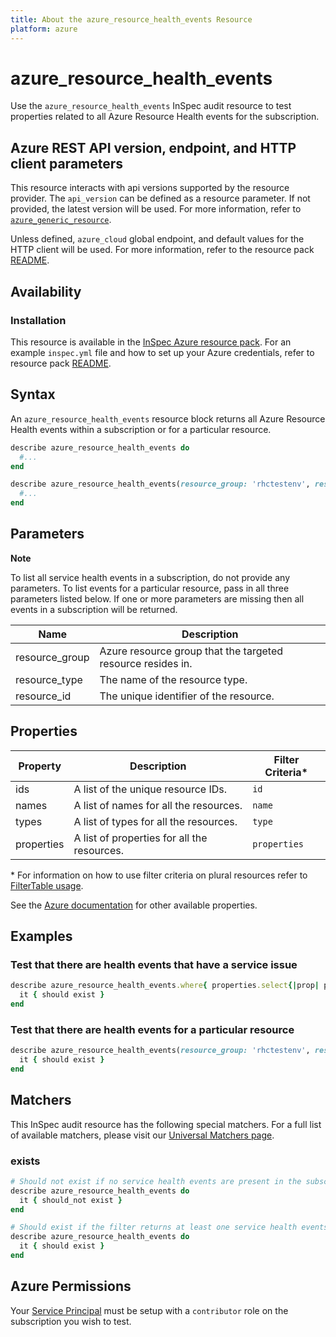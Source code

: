 ```yaml
---
title: About the azure_resource_health_events Resource
platform: azure
---
```


# azure_resource_health_events

Use the `azure_resource_health_events` InSpec audit resource to test properties related to all Azure Resource Health events for the subscription.

## Azure REST API version, endpoint, and HTTP client parameters

This resource interacts with api versions supported by the resource provider.
The `api_version` can be defined as a resource parameter.
If not provided, the latest version will be used.
For more information, refer to [`azure_generic_resource`](azure_generic_resource.md).

Unless defined, `azure_cloud` global endpoint, and default values for the HTTP client will be used.
For more information, refer to the resource pack [README](../../README.md).

## Availability

### Installation

This resource is available in the [InSpec Azure resource pack](https://github.com/inspec/inspec-azure).
For an example `inspec.yml` file and how to set up your Azure credentials, refer to resource pack [README](../../README.md#Service-Principal).

## Syntax

An `azure_resource_health_events` resource block returns all Azure Resource Health events within a subscription or for a particular resource.

```ruby
describe azure_resource_health_events do
  #...
end
```

```ruby
describe azure_resource_health_events(resource_group: 'rhctestenv', resource_type: 'Microsoft.Compute/virtualMachines', resource_id: 'rhctestenvV1PI') do
  #...
end
```

## Parameters

**Note**

To list all service health events in a subscription, do not provide any parameters.
To list events for a particular resource, pass in all three parameters listed below.
If one or more parameters are missing then all events in a subscription will be returned.

| Name                           | Description                                                                          |
|--------------------------------|--------------------------------------------------------------------------------------|
| resource_group                 | Azure resource group that the targeted resource resides in.                          |
| resource_type                  | The name of the resource type.                                                       |
| resource_id                    | The unique identifier of the resource.                                               |

## Properties

|Property            | Description                                        | Filter Criteria<superscript>*</superscript> |
|--------------------|----------------------------------------------------|-----------------|
| ids                | A list of the unique resource IDs.                 | `id`            |
| names              | A list of names for all the resources.             | `name`          |
| types              | A list of types for all the resources.             | `type`          |
| properties         | A list of properties for all the resources.        | `properties`    |


<superscript>*</superscript> For information on how to use filter criteria on plural resources refer to [FilterTable usage](https://github.com/inspec/inspec/blob/master/dev-docs/filtertable-usage.md).

See the [Azure documentation](https://docs.microsoft.com/en-us/rest/api/resourcehealth/events/list-by-single-resource) for other available properties.

## Examples

### Test that there are health events that have a service issue

```ruby
describe azure_resource_health_events.where{ properties.select{|prop| prop.eventType == 'ServiceIssue' } } do
  it { should exist }
end
```

### Test that there are health events for a particular resource 

```ruby
describe azure_resource_health_events(resource_group: 'rhctestenv', resource_type: 'Microsoft.Compute/virtualMachines', resource_id: 'rhctestenvV1PI') do
  it { should exist }
end
```

## Matchers

This InSpec audit resource has the following special matchers. For a full list of available matchers, please visit our [Universal Matchers page](https://www.inspec.io/docs/reference/matchers/).

### exists

```ruby
# Should not exist if no service health events are present in the subscription
describe azure_resource_health_events do
  it { should_not exist }
end

# Should exist if the filter returns at least one service health events in the subscription
describe azure_resource_health_events do
  it { should exist }
end
```

## Azure Permissions

Your [Service Principal](https://docs.microsoft.com/en-us/azure/azure-resource-manager/resource-group-create-service-principal-portal) must be setup with a `contributor` role on the subscription you wish to test.